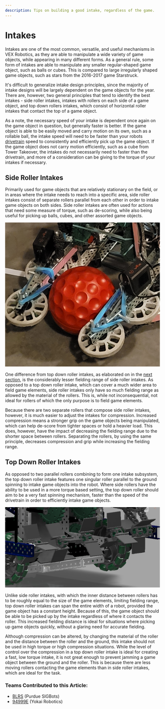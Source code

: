 ```yaml
---
description: Tips on building a good intake, regardless of the game.
---
```


# Intakes

Intakes are one of the most common, versatile, and useful mechanisms in VEX Robotics, as they are able to manipulate a wide variety of game objects, while appearing in many different forms. As a general rule, some form of intakes are able to manipulate any smaller regular-shaped game object, such as balls or cubes. This is compared to large irregularly shaped game objects, such as stars from the 2016-2017 game Starstruck.

It's difficult to generalize intake design principles, since the majority of intake designs will be largely dependent on the game objects for the year. There are, however, two general principles that tend to identify the best intakes - side roller intakes, intakes with rollers on each side of a game object, and top down rollers intakes, which consist of horizontal roller intakes that contact the top of a game object.

As a note, the necessary speed of your intake is dependent once again on the game object in question, but generally faster is better. If the game object is able to be easily moved and carry motion on its own, such as a rollable ball, the intake speed will need to be faster than your robots [drivetrain](vex-drivetrains/) speed to consistently and efficiently pick up the game object. If the game object does not carry motion efficiently, such as a cube from Tower Takeover, the intakes do not necessarily need to faster than the drivetrain, and more of a consideration can be giving to the torque of your intakes if necessary.

## Side Roller Intakes

Primarily used for game objects that are relatively stationary on the field, or in areas where the intake needs to reach into a specific area, side roller intakes consist of separate rollers parallel from each other in order to intake game objects on both sides. Side roller intakes are often used for actions that need some measure of torque, such as de-scoring, while also being useful for picking up balls, cubes, and other assorted game objects.

![Side Roller Intakes (94999E Change Up 2021)](../.gitbook/assets/SROLL.jpg)

One difference from top down roller intakes, as elaborated on in the [next section](intakes.md#top-down-roller-intakes), is the considerably lesser fielding range of side roller intakes. As opposed to a top down roller intake, which can cover a much wider area to field game elements, side roller intakes only have so much fielding range as allowed by the material of the rollers. This is, while not inconsequential, not ideal for rollers of which the only purpose is to field game elements.

Because there are two separate rollers that compose side roller intakes, however, it is much easier to adjust the intakes for compression. Increased compression means a stronger grip on the game objects being manipulated, which can help de-score from tighter spaces or hold a heavier load. This does, however, have the impact of decreasing the fielding range due to the shorter space between rollers. Separating the rollers, by using the same principle, decreases compression and grip while increasing the fielding range.

## Top Down Roller Intakes

As opposed to two parallel rollers combining to form one intake subsystem, the top down roller intake features one singular roller parallel to the ground spinning to intake game objects into the robot. Where side rollers have the ability to be used in a more torque based setting, the top down roller should aim to be a very fast spinning mechanism, faster than the speed of the drivetrain in order to efficiently intake game objects.

![Top Roller Intake (929U Turning Point 2019, Remembering the Best)](../.gitbook/assets/roll.PNG)

Unlike side roller intakes, with which the inner distance between rollers has to be roughly equal to the size of the game elements, limiting fielding range, top down roller intakes can span the entire width of a robot, provided the game object has a constant height. Because of this, the game object should be able to be picked up by the intake regardless of where it contacts the roller. This increased fielding distance is ideal for situations where picking up game objects quickly, without a glaring need for accurate fielding.

Although compression can be altered, by changing the material of the roller and the distance between the roller and the ground, this intake should not be used in high torque or high compression situations. While the level of control over the compression in a top down roller intake is ideal for creating a fast, low torque intake, it is not great enough to prevent jamming a game object between the ground and the roller. This is because there are less moving rollers contacting the game elements than in side roller intakes, which are ideal for the task.



### Teams Contributed to this Article:

* [BLRS](https://purduesigbots.com/) (Purdue SIGBots)
* [94999E](https://www.youtube.com/channel/UCp1jTU7WF3PEVukDW3qOGpA) (Yokai Robotics)

